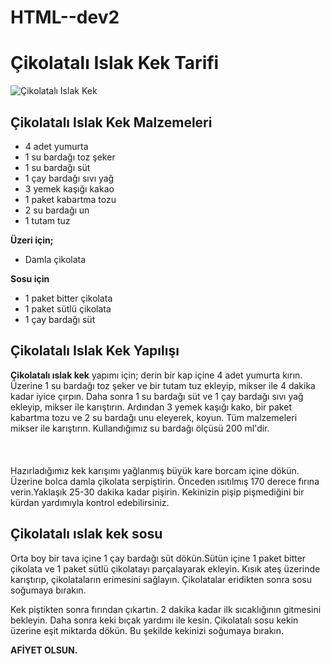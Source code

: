 # HTML--dev2
<!DOCTYPE html>
<html lang="tr">
<head>
    <meta charset="UTF-8">
    <meta http-equiv="X-UA-Compatible" content="IE=edge">
    <meta name="viewport" content="width=device-width, initial-scale=1.0">
    <title>Çikolatalı Islak Kek Tarifi</title>
</head>
<body>
    <h1>Çikolatalı Islak Kek Tarifi</h1>
    <img src="https://cdn.ye-mek.net/App_UI/Img/out/650/2017/06/cikolatali-islak-kek-resimli-yemek-tarifi(16).jpg?h=487&w=650" alt="Çikolatalı Islak Kek">
    <nav>
        <h2>Çikolatalı Islak Kek Malzemeleri</h2>
        <ul>
            <li>4 adet yumurta</li>
            <li>1 su bardağı toz şeker</li>
            <li>1 su bardağı süt</li>
            <li>1 çay bardağı sıvı yağ</li>
            <li>3 yemek kaşığı kakao</li>
            <li>1 paket kabartma tozu</li>
            <li>2 su bardağı un</li>
            <li>1 tutam tuz</li>
        </ul>
        <b>Üzeri için;</b>
        <ul>
            <li>Damla çikolata</li>
        </ul>
        <b>Sosu için</b>
        <ul>
            <li>1 paket bitter çikolata</li>
            <li>1 paket sütlü çikolata</li>
            <li>1 çay bardağı süt</li>   
        </ul>
    </nav>
<section>
    <article>
        <h2>Çikolatalı Islak Kek Yapılışı</h2>
        <p>
        <b>Çikolatalı ıslak kek</b> yapımı için; derin bir kap içine 4 adet yumurta kırın. Üzerine 1 su bardağı toz şeker ve bir tutam tuz ekleyip, mikser ile 4 dakika kadar iyice çırpın. Daha sonra 1 su bardağı süt ve 1 çay bardağı sıvı yağ ekleyip, mikser ile karıştırın. Ardından 3 yemek kaşığı kako, bir paket kabartma tozu ve 2 su bardağı unu eleyerek, koyun. Tüm malzemeleri mikser ile karıştırın. Kullandığımız su bardağı ölçüsü 200 ml'dir. <br>
        <br>
        <br>
        <br>
        Hazırladığımız kek karışımı yağlanmış büyük kare borcam içine dökün. Üzerine bolca damla çikolata serpiştirin. Önceden ısıtılmış 170 derece fırına verin.Yaklaşık 25-30 dakika kadar pişirin. Kekinizin pişip pişmediğini bir kürdan yardımıyla kontrol edebilirsiniz.
        </p>
        <h2>Çikolatalı ıslak kek sosu</h2>
        <p>
            Orta boy bir tava içine 1 çay bardağı süt dökün.Sütün içine 1 paket bitter çikolata ve 1 paket sütlü çikolatayı parçalayarak ekleyin. Kısık ateş üzerinde karıştırıp, çikolataların erimesini sağlayın. Çikolatalar eridikten sonra sosu soğumaya bırakın.
        </p>
    </article>
</section>
<footer>
    <nav>
        <p>
             Kek piştikten sonra fırından çıkartın. 2 dakika kadar ilk sıcaklığının gitmesini bekleyin. Daha sonra keki bıçak yardımı ile kesin. Çikolatalı sosu kekin üzerine eşit miktarda dökün. Bu şekilde kekinizi soğumaya bırakın.
        </p>
    </nav>
        <b>AFİYET OLSUN.</b>
</footer>


</body>
</html>